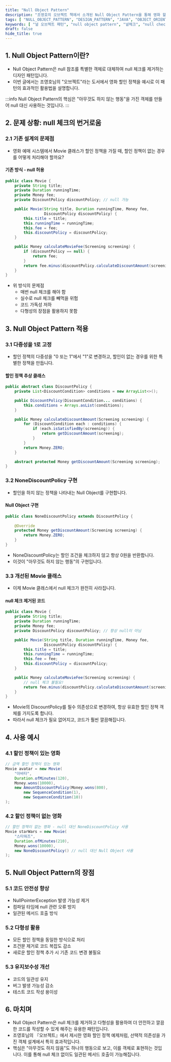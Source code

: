 ```yaml
---
title: "Null Object Pattern"
description: "조영호의 오브젝트 책에서 소개된 Null Object Pattern을 통해 영화 할인 정책 예제로 null 체크를 우아하게 제거하는 방법을 알아봅니다. 다형성을 활용하여 더 안전하고 깔끔한 코드를 작성하는 실용적인 접근법을 설명합니다."
tags: [ "NULL_OBJECT_PATTERN", "DESIGN_PATTERN", "JAVA", "OBJECT_ORIENTED", "SPRING", "BACKEND" ]
keywords: [ "널 오브젝트 패턴", "null object pattern", "널체크", "null check", "디자인패턴", "design pattern", "자바", "java", "객체지향", "object oriented", "다형성", "polymorphism", "할인정책", "discount policy", "오브젝트", "조영호" ]
draft: false
hide_title: true
---
```


## 1. Null Object Pattern이란?

- Null Object Pattern은 null 참조를 특별한 객체로 대체하여 null 체크를 제거하는 디자인 패턴입니다.
- 이번 글에서는 조영호님의 "오브젝트"라는 도서에서 영화 할인 정책을 예시로 이 패턴의 효과적인 활용법을 설명합니다.

:::info
Null Object Pattern의 핵심은 "아무것도 하지 않는 행동"을 가진 객체를 만들어 null 대신 사용하는 것입니다.
:::

## 2. 문제 상황: null 체크의 번거로움

### 2.1 기존 설계의 문제점

- 영화 예매 시스템에서 Movie 클래스가 할인 정책을 가질 때, 할인 정책이 없는 경우를 어떻게 처리해야 할까요?

#### 기존 방식 - null 허용

```java
public class Movie {
    private String title;
    private Duration runningTime;
    private Money fee;
    private DiscountPolicy discountPolicy; // null 가능

    public Movie(String title, Duration runningTime, Money fee, 
                 DiscountPolicy discountPolicy) {
        this.title = title;
        this.runningTime = runningTime;
        this.fee = fee;
        this.discountPolicy = discountPolicy;
    }

    public Money calculateMovieFee(Screening screening) {
        if (discountPolicy == null) {
            return fee;
        }
        return fee.minus(discountPolicy.calculateDiscountAmount(screening));
    }
}
```

- 위 방식의 문제점
	- 매번 null 체크를 해야 함
	- 실수로 null 체크를 빼먹을 위험
	- 코드 가독성 저하
	- 다형성의 장점을 활용하지 못함

## 3. Null Object Pattern 적용

### 3.1 다중성을 1로 고정

- 할인 정책의 다중성을 "0 또는 1"에서 "1"로 변경하고, 할인이 없는 경우를 위한 특별한 정책을 만듭니다.

#### 할인 정책 추상 클래스

```java
public abstract class DiscountPolicy {
    private List<DiscountCondition> conditions = new ArrayList<>();

    public DiscountPolicy(DiscountCondition... conditions) {
        this.conditions = Arrays.asList(conditions);
    }

    public Money calculateDiscountAmount(Screening screening) {
        for (DiscountCondition each : conditions) {
            if (each.isSatisfiedBy(screening)) {
                return getDiscountAmount(screening);
            }
        }
        return Money.ZERO;
    }

    abstract protected Money getDiscountAmount(Screening screening);
}
```

### 3.2 NoneDiscountPolicy 구현

- 할인을 하지 않는 정책을 나타내는 Null Object를 구현합니다.

#### Null Object 구현

```java
public class NoneDiscountPolicy extends DiscountPolicy {
    
    @Override
    protected Money getDiscountAmount(Screening screening) {
        return Money.ZERO;
    }
}
```

- NoneDiscountPolicy는 할인 조건을 체크하지 않고 항상 0원을 반환합니다.
- 이것이 "아무것도 하지 않는 행동"의 구현입니다.

### 3.3 개선된 Movie 클래스

- 이제 Movie 클래스에서 null 체크가 완전히 사라집니다.

#### null 체크 제거된 코드

```java
public class Movie {
    private String title;
    private Duration runningTime;
    private Money fee;
    private DiscountPolicy discountPolicy; // 항상 null이 아님

    public Movie(String title, Duration runningTime, Money fee, 
                 DiscountPolicy discountPolicy) {
        this.title = title;
        this.runningTime = runningTime;
        this.fee = fee;
        this.discountPolicy = discountPolicy;
    }

    public Money calculateMovieFee(Screening screening) {
        // null 체크 불필요!
        return fee.minus(discountPolicy.calculateDiscountAmount(screening));
    }
}
```

- Movie의 DiscountPolicy를 필수 의존성으로 변경하여, 항상 유효한 할인 정책 객체를 가지도록 합니다.
- 따라서 null 체크가 필요 없어지고, 코드가 훨씬 깔끔해집니다.

## 4. 사용 예시

### 4.1 할인 정책이 있는 영화

```java
// 금액 할인 정책이 있는 영화
Movie avatar = new Movie(
    "아바타",
    Duration.ofMinutes(120),
    Money.wons(10000),
    new AmountDiscountPolicy(Money.wons(800),
        new SequenceCondition(1),
        new SequenceCondition(10))
);
```

### 4.2 할인 정책이 없는 영화

```java
// 할인 정책이 없는 영화 - null 대신 NoneDiscountPolicy 사용
Movie starWars = new Movie(
    "스타워즈",
    Duration.ofMinutes(210),
    Money.wons(10000),
    new NoneDiscountPolicy() // null 대신 Null Object 사용
);
```

## 5. Null Object Pattern의 장점

### 5.1 코드 안전성 향상

- NullPointerException 발생 가능성 제거
- 컴파일 타임에 null 관련 오류 방지
- 일관된 메서드 호출 방식

### 5.2 다형성 활용

- 모든 할인 정책을 동일한 방식으로 처리
- 조건문 제거로 코드 복잡도 감소
- 새로운 할인 정책 추가 시 기존 코드 변경 불필요

### 5.3 유지보수성 개선

- 코드의 일관성 유지
- 버그 발생 가능성 감소
- 테스트 코드 작성 용이성

## 6. 마치며

- Null Object Pattern은 null 체크를 제거하고 다형성을 활용하여 더 안전하고 깔끔한 코드를 작성할 수 있게 해주는 유용한 패턴입니다. 
- 조영호님의 『오브젝트』에서 제시한 영화 할인 정책 예제처럼, 선택적 의존성을 가진 객체 설계에서 특히 효과적입니다.
- 핵심은 "아무것도 하지 않음"도 하나의 행동으로 보고, 이를 객체로 표현하는 것입니다. 이를 통해 null 체크 없이도 일관된 메서드 호출이 가능해집니다.